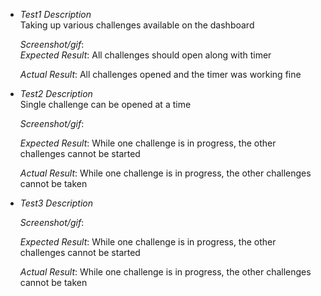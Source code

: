 * _Test1 Description_  
Taking up various challenges available on the dashboard

     _Screenshot/gif_:  
     _Expected Result_: All challenges should open along with timer 
     
     _Actual Result_: All challenges opened and the timer was working fine

* _Test2 Description_  
Single challenge can be opened at a time

     _Screenshot/gif_:  
     
     _Expected Result_: While one challenge is in progress, the other challenges cannot be started
     
     _Actual Result_:  While one challenge is in progress, the other challenges cannot be taken
  
* _Test3 Description_  


     _Screenshot/gif_:  
     
     _Expected Result_: While one challenge is in progress, the other challenges cannot be started
     
     _Actual Result_:  While one challenge is in progress, the other challenges cannot be taken
  
